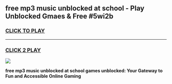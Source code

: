 
## free mp3 music unblocked at school - Play Unblocked Gmaes & Free #5wi2b
<h3>
<a href="https://news.freeplayer.one?title=free_mp3_music_unblocked_at_school&ref=26F">CLICK TO PLAY</a></h3>
<hr>

<h3>
<a href="https://news.freeplayer.one?title=free_mp3_music_unblocked_at_school&ref=26F">CLICK 2 PLAY</a>
  
</h3>

<a href="https://news.freeplayer.one?title=free_mp3_music_unblocked_at_school&ref=26F/"><img src="https://clearcache.store/games.png"></a>


**free mp3 music unblocked at school games unblocked: Your Gateway to Fun and Accessible Online Gaming**
